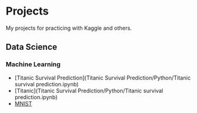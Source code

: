 # Projects
My projects for practicing with Kaggle and others.

## Data Science

### Machine Learning
- [Titanic Survival Prediction](Titanic Survival Prediction/Python/Titanic survival prediction.ipynb)
- [Titanic](Titanic Survival Prediction/Python/Titanic survival prediction.ipynb)
- [MNIST](mnist-with-keras-as-a-beginner.ipynb)
